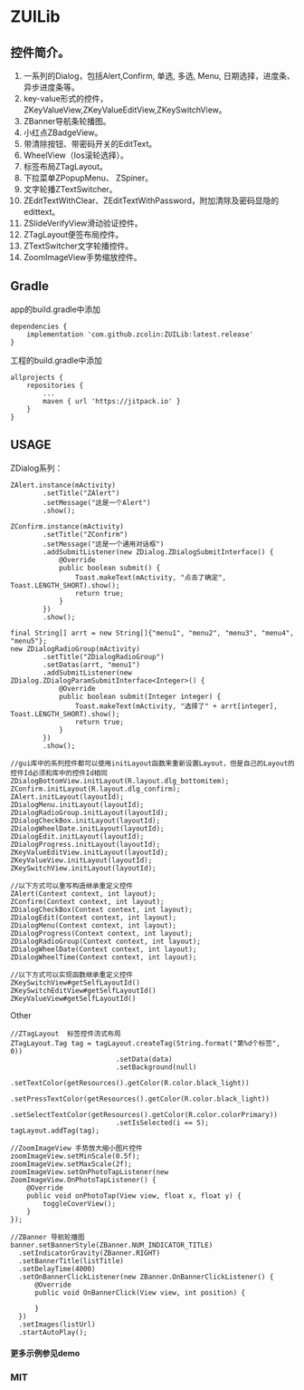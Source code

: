 # ZUILib
## 控件简介。

1. 一系列的Dialog，包括Alert,Confirm, 单选, 多选, Menu, 日期选择，进度条、异步进度条等。 
2. key-value形式的控件，ZKeyValueView,ZKeyValueEditView,ZKeySwitchView。
3. ZBanner导航条轮播图。
4. 小红点ZBadgeView。
5. 带清除按钮、带密码开关的EditText。
6. WheelView（Ios滚轮选择）。
7. 标签布局ZTagLayout。
8. 下拉菜单ZPopupMenu、 ZSpiner。
9. 文字轮播ZTextSwitcher。
10. ZEditTextWithClear、ZEditTextWithPassword，附加清除及密码显隐的edittext。
11. ZSlideVerifyView滑动验证控件。
12. ZTagLayout便签布局控件。
13. ZTextSwitcher文字轮播控件。
14. ZoomImageView手势缩放控件。


## Gradle
app的build.gradle中添加
```
dependencies {
    implementation 'com.github.zcolin:ZUILib:latest.release'
}
```
工程的build.gradle中添加
```
allprojects {
	repositories {
		...
		maven { url 'https://jitpack.io' }
	}
}
```

## USAGE
ZDialog系列：
```
ZAlert.instance(mActivity)
        .setTitle("ZAlert")
        .setMessage("这是一个Alert")
        .show();
        
ZConfirm.instance(mActivity)
        .setTitle("ZConfirm")
        .setMessage("这是一个通用对话框")
        .addSubmitListener(new ZDialog.ZDialogSubmitInterface() {
            @Override
            public boolean submit() {
                Toast.makeText(mActivity, "点击了确定", Toast.LENGTH_SHORT).show();
                return true;
            }
        })
        .show();
        
final String[] arrt = new String[]{"menu1", "menu2", "menu3", "menu4", "menu5"};
new ZDialogRadioGroup(mActivity)
        .setTitle("ZDialogRadioGroup")
        .setDatas(arrt, "menu1")
        .addSubmitListener(new ZDialog.ZDialogParamSubmitInterface<Integer>() {
            @Override
            public boolean submit(Integer integer) {
                Toast.makeText(mActivity, "选择了" + arrt[integer], Toast.LENGTH_SHORT).show();
                return true;
            }
        })
        .show();
        
//gui库中的系列控件都可以使用initLayout函数来重新设置Layout，但是自己的Layout的控件Id必须和库中的控件Id相同
ZDialogBottomView.initLayout(R.layout.dlg_bottomitem);
ZConfirm.initLayout(R.layout.dlg_confirm);
ZAlert.initLayout(layoutId);
ZDialogMenu.initLayout(layoutId);
ZDialogRadioGroup.initLayout(layoutId);
ZDialogCheckBox.initLayout(layoutId);
ZDialogWheelDate.initLayout(layoutId);
ZDialogEdit.initLayout(layoutId);
ZDialogProgress.initLayout(layoutId);
ZKeyValueEditView.initLayout(layoutId);
ZKeyValueView.initLayout(layoutId);
ZKeySwitchView.initLayout(layoutId);

//以下方式可以重写构造继承重定义控件
ZAlert(Context context, int layout);
ZConfirm(Context context, int layout);
ZDialogCheckBox(Context context, int layout);
ZDialogEdit(Context context, int layout);
ZDialogMenu(Context context, int layout);
ZDialogProgress(Context context, int layout);
ZDialogRadioGroup(Context context, int layout);
ZDialogWheelDate(Context context, int layout);
ZDialogWheelTime(Context context, int layout);

//以下方式可以实现函数继承重定义控件
ZKeySwitchView#getSelfLayoutId()
ZKeySwitchEditView#getSelfLayoutId()
ZKeyValueView#getSelfLayoutId()
```


Other
```
//ZTagLayout  标签控件流式布局
ZTagLayout.Tag tag = tagLayout.createTag(String.format("第%d个标签", 0))
                          .setData(data)
                          .setBackground(null)
                          .setTextColor(getResources().getColor(R.color.black_light))
                          .setPressTextColor(getResources().getColor(R.color.black_light))
                          .setSelectTextColor(getResources().getColor(R.color.colorPrimary))
                          .setIsSelected(i == 5);
tagLayout.addTag(tag);

//ZoomImageView 手势放大缩小图片控件
zoomImageView.setMinScale(0.5f);
zoomImageView.setMaxScale(2f);
zoomImageView.setOnPhotoTapListener(new ZoomImageView.OnPhotoTapListener() {
    @Override
    public void onPhotoTap(View view, float x, float y) {
        toggleCoverView();
    }
});

//ZBanner 导航轮播图
banner.setBannerStyle(ZBanner.NUM_INDICATOR_TITLE)
  .setIndicatorGravity(ZBanner.RIGHT)
  .setBannerTitle(listTitle)
  .setDelayTime(4000)
  .setOnBannerClickListener(new ZBanner.OnBannerClickListener() {
      @Override
      public void OnBannerClick(View view, int position) {

      }
  })
  .setImages(listUrl)
  .startAutoPlay();
```

#### 更多示例参见demo

### MIT
